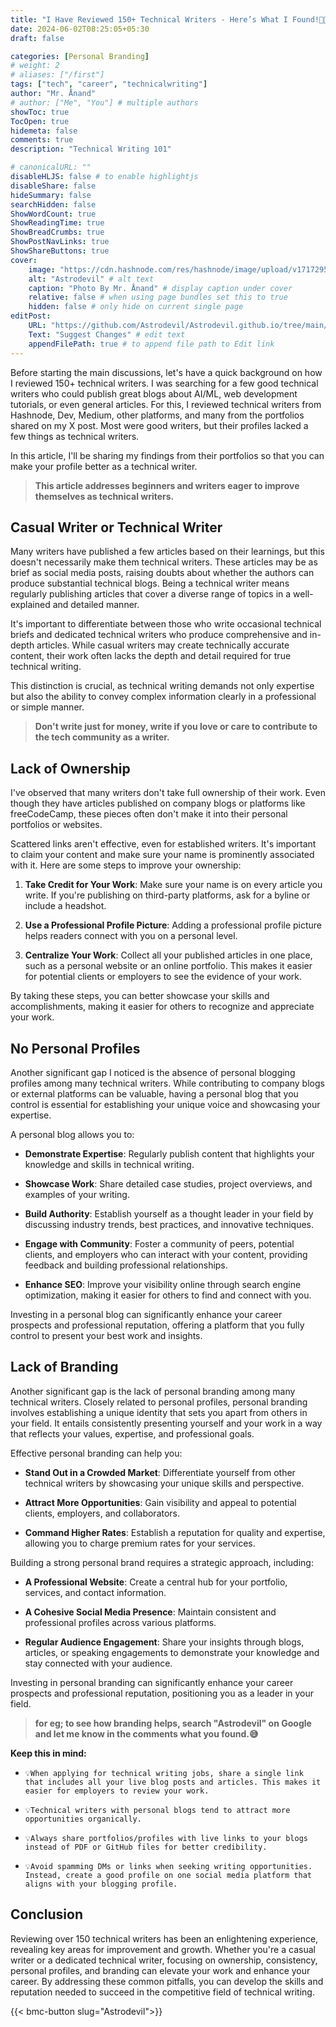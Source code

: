 ```yaml
---
title: "I Have Reviewed 150+ Technical Writers - Here’s What I Found!🚀🔥"
date: 2024-06-02T08:25:05+05:30
draft: false

categories: [Personal Branding]
# weight: 2
# aliases: ["/first"]
tags: ["tech", "career", "technicalwriting"]
author: "Mr. Ånand"
# author: ["Me", "You"] # multiple authors
showToc: true
TocOpen: true
hidemeta: false
comments: true
description: "Technical Writing 101"

# canonicalURL: ""
disableHLJS: false # to enable highlightjs
disableShare: false
hideSummary: false
searchHidden: false
ShowWordCount: true
ShowReadingTime: true
ShowBreadCrumbs: true
ShowPostNavLinks: true
ShowShareButtons: true
cover:
    image: "https://cdn.hashnode.com/res/hashnode/image/upload/v1717295811734/308b81f2-9a98-4adc-be25-7feca5be19af.png?w=1600&h=840&fit=crop&crop=entropy&auto=compress,format&format=webp" # image path/url
    alt: "Astrodevil" # alt text
    caption: "Photo By Mr. Ånand" # display caption under cover
    relative: false # when using page bundles set this to true
    hidden: false # only hide on current single page
editPost:
    URL: "https://github.com/Astrodevil/Astrodevil.github.io/tree/main/content"
    Text: "Suggest Changes" # edit text
    appendFilePath: true # to append file path to Edit link
---
```


Before starting the main discussions, let's have a quick background on how I reviewed 150+ technical writers. I was searching for a few good technical writers who could publish great blogs about AI/ML, web development tutorials, or even general articles. For this, I reviewed technical writers from Hashnode, Dev, Medium, other platforms, and many from the portfolios shared on my X post. Most were good writers, but their profiles lacked a few things as technical writers.

In this article, I'll be sharing my findings from their portfolios so that you can make your profile better as a technical writer.

> **This article addresses beginners and writers eager to improve themselves as technical writers.**

## Casual Writer or Technical Writer

Many writers have published a few articles based on their learnings, but this doesn't necessarily make them technical writers. These articles may be as brief as social media posts, raising doubts about whether the authors can produce substantial technical blogs. Being a technical writer means regularly publishing articles that cover a diverse range of topics in a well-explained and detailed manner.

It's important to differentiate between those who write occasional technical briefs and dedicated technical writers who produce comprehensive and in-depth articles. While casual writers may create technically accurate content, their work often lacks the depth and detail required for true technical writing.

This distinction is crucial, as technical writing demands not only expertise but also the ability to convey complex information clearly in a professional or simple manner.

> **Don't write just for money, write if you love or care to contribute to the tech community as a writer.**

## Lack of Ownership

I've observed that many writers don't take full ownership of their work. Even though they have articles published on company blogs or platforms like freeCodeCamp, these pieces often don't make it into their personal portfolios or websites.

Scattered links aren't effective, even for established writers. It's important to claim your content and make sure your name is prominently associated with it. Here are some steps to improve your ownership:

1. **Take Credit for Your Work**: Make sure your name is on every article you write. If you're publishing on third-party platforms, ask for a byline or include a headshot.
    
2. **Use a Professional Profile Picture**: Adding a professional profile picture helps readers connect with you on a personal level.
    
3. **Centralize Your Work**: Collect all your published articles in one place, such as a personal website or an online portfolio. This makes it easier for potential clients or employers to see the evidence of your work.
    

By taking these steps, you can better showcase your skills and accomplishments, making it easier for others to recognize and appreciate your work.

## No Personal Profiles

Another significant gap I noticed is the absence of personal blogging profiles among many technical writers. While contributing to company blogs or external platforms can be valuable, having a personal blog that you control is essential for establishing your unique voice and showcasing your expertise.

A personal blog allows you to:

* **Demonstrate Expertise**: Regularly publish content that highlights your knowledge and skills in technical writing.
    
* **Showcase Work**: Share detailed case studies, project overviews, and examples of your writing.
    
* **Build Authority**: Establish yourself as a thought leader in your field by discussing industry trends, best practices, and innovative techniques.
    
* **Engage with Community**: Foster a community of peers, potential clients, and employers who can interact with your content, providing feedback and building professional relationships.
    
* **Enhance SEO**: Improve your visibility online through search engine optimization, making it easier for others to find and connect with you.
    

Investing in a personal blog can significantly enhance your career prospects and professional reputation, offering a platform that you fully control to present your best work and insights.

## Lack of Branding

Another significant gap is the lack of personal branding among many technical writers. Closely related to personal profiles, personal branding involves establishing a unique identity that sets you apart from others in your field. It entails consistently presenting yourself and your work in a way that reflects your values, expertise, and professional goals.

Effective personal branding can help you:

* **Stand Out in a Crowded Market**: Differentiate yourself from other technical writers by showcasing your unique skills and perspective.
    
* **Attract More Opportunities**: Gain visibility and appeal to potential clients, employers, and collaborators.
    
* **Command Higher Rates**: Establish a reputation for quality and expertise, allowing you to charge premium rates for your services.
    

Building a strong personal brand requires a strategic approach, including:

* **A Professional Website**: Create a central hub for your portfolio, services, and contact information.
    
* **A Cohesive Social Media Presence**: Maintain consistent and professional profiles across various platforms.
    
* **Regular Audience Engagement**: Share your insights through blogs, articles, or speaking engagements to demonstrate your knowledge and stay connected with your audience.
    

Investing in personal branding can significantly enhance your career prospects and professional reputation, positioning you as a leader in your field.

> **for eg; to see how branding helps, search "Astrodevil" on Google and let me know in the comments what you found.😅**

**Keep this in mind:**

- `💡When applying for technical writing jobs, share a single link that includes all your live blog posts and articles. This makes it easier for employers to review your work.`

- `💡Technical writers with personal blogs tend to attract more opportunities organically.`

- `💡Always share portfolios/profiles with live links to your blogs instead of PDF or GitHub files for better credibility.`

- `💡Avoid spamming DMs or links when seeking writing opportunities. Instead, create a good profile on one social media platform that aligns with your blogging profile.`

## Conclusion

Reviewing over 150 technical writers has been an enlightening experience, revealing key areas for improvement and growth. Whether you're a casual writer or a dedicated technical writer, focusing on ownership, consistency, personal profiles, and branding can elevate your work and enhance your career. By addressing these common pitfalls, you can develop the skills and reputation needed to succeed in the competitive field of technical writing.

{{< bmc-button slug="Astrodevil">}}
